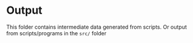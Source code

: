 # Output

This folder contains intermediate data generated from scripts.
Or output from scripts/programs in the `src/` folder